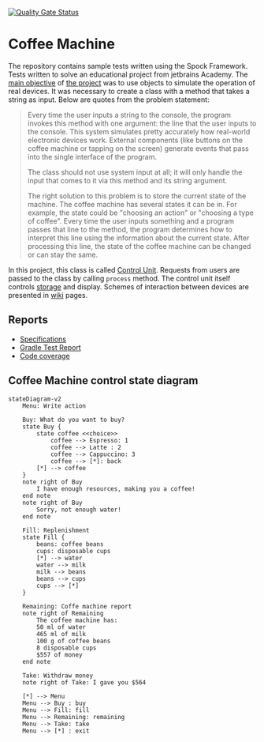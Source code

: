 [![Quality Gate Status](https://sonarcloud.io/api/project_badges/measure?project=rabestro_coffee-machine&metric=alert_status)](https://sonarcloud.io/summary/new_code?id=rabestro_coffee-machine)
# Coffee Machine

The repository contains sample tests written using the Spock Framework. Tests written to solve an educational project from jetbrains Academy. The [main objective](https://hyperskill.org/projects/67/stages/365/implement) of [the project](https://hyperskill.org/projects/67?track=18) was to use objects to simulate the operation of real devices. It was necessary to create a class with a method that takes a string as input. Below are quotes from the problem statement:

> Every time the user inputs a string to the console, the program invokes this method with one argument: the line that the user inputs to the console. This system simulates pretty accurately how real-world electronic devices work. External components (like buttons on the coffee machine or tapping on the screen) generate events that pass into the single interface of the program.
>
> The class should not use system input at all; it will only handle the input that comes to it via this method and its string argument.
>
> The right solution to this problem is to store the current state of the machine. The coffee machine has several states it can be in. For example, the state could be "choosing an action" or "choosing a type of coffee". Every time the user inputs something and a program passes that line to the method, the program determines how to interpret this line using the information about the current state. After processing this line, the state of the coffee machine can be changed or can stay the same.

In this project, this class is called [Control Unit](https://github.com/rabestro/coffee-machine/blob/main/src/main/kotlin/lv/id/jc/machine/unit/ControlUnit.kt). Requests from users are passed to the class by calling `process` method. The control unit itself controls [storage](https://github.com/rabestro/coffee-machine/blob/main/src/main/kotlin/lv/id/jc/machine/unit/StorageUnit.kt) and display. Schemes of interaction between devices are presented in [wiki](https://github.com/rabestro/coffee-machine/wiki) pages.

## Reports
- [Specifications](https://rabestro.github.io/coffee-machine/)
- [Gradle Test Report](https://rabestro.github.io/coffee-machine/test)
- [Code coverage](https://rabestro.github.io/coffee-machine/jacocoHtml)

## Coffee Machine control state diagram

```mermaid
stateDiagram-v2
    Menu: Write action

    Buy: What do you want to buy?
    state Buy {
        state coffee <<choice>> 
            coffee --> Espresso: 1
            coffee --> Latte : 2
            coffee --> Cappuccino: 3
            coffee --> [*]: back
        [*] --> coffee
    }
    note right of Buy
        I have enough resources, making you a coffee!
    end note
    note right of Buy
        Sorry, not enough water!
    end note
    
    Fill: Replenishment
    state Fill {
        beans: coffee beans
        cups: disposable cups
        [*] --> water
        water --> milk
        milk --> beans
        beans --> cups
        cups --> [*]
    }

    Remaining: Coffe machine report
    note right of Remaining
        The coffee machine has:
        50 ml of water
        465 ml of milk
        100 g of coffee beans
        8 disposable cups
        $557 of money
    end note

    Take: Withdraw money
    note right of Take: I gave you $564

    [*] --> Menu
    Menu --> Buy : buy
    Menu --> Fill: fill
    Menu --> Remaining: remaining 
    Menu --> Take: take
    Menu --> [*] : exit
```
